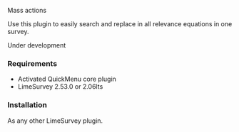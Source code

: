 Mass actions

Use this plugin to easily search and replace in all relevance equations in one survey.

Under development

### Requirements

* Activated QuickMenu core plugin
* LimeSurvey 2.53.0 or 2.06lts

### Installation

As any other LimeSurvey plugin.
